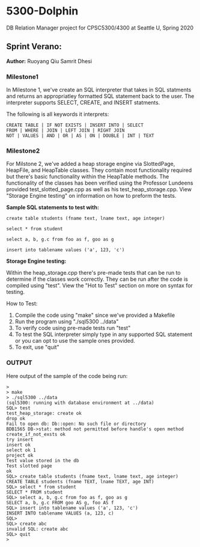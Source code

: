 # 5300-Dolphin
DB Relation Manager project for CPSC5300/4300 at Seattle U, Spring 2020

## Sprint Verano:
**Author:**
Ruoyang Qiu
Samrit Dhesi 
### Milestone1
In Milestone 1, we've create an SQL interpreter that takes in SQL statments and returns an appropriatley formatted SQL statement back to the user. 
The interpreter supports SELECT, CREATE, and INSERT statments. 

The following is all keywords it interprets:
```
CREATE TABLE | IF NOT EXISTS | INSERT INTO | SELECT
FROM | WHERE | JOIN | LEFT JOIN | RIGHT JOIN
NOT | VALUES | AND | OR | AS | ON | DOUBLE | INT | TEXT
```
### Milestone2
For Milstone 2, we've added a heap storage engine via SlottedPage, HeapFile, and HeapTable classes. They contain most functionality required but there's basic functionality within the HeapTable methods. The functionality
of the classes has been verified using the Professor Lundeens provided test_slotted_page.cpp as well as his test_heap_storage.cpp. View "Storage Engine testing" on information on how to preform the tests.

**Sample SQL statements to test with:**
```
create table students (fname text, lname text, age integer)

select * from student

select a, b, g.c from foo as f, goo as g

insert into tablename values ('a', 123, 'c')
```

**Storage Engine testing:**

Within the heap_storage.cpp there's pre-made tests that can be run to determine if the classes work correctly.
They can be run after the code is compiled using "test". View the "Hot to Test" section on more on syntax for testing.

How to Test:

1. Compile the code using "make" since we've provided a Makefile
2. Run the program using "./sql5300 ../data"
3. To verify code using pre-made tests run "test"
4. To test the SQL interpreter simply type in any supported SQL
   statement or you can opt to use the sample ones provided.
5. To exit, use "quit"

### OUTPUT
Here output of the sample of the code being run:

```
>
> make
> ./sql5300 ../data
(sql5300: running with database environment at ../data)
SQL> test
test_heap_storage: create ok
drop ok
Fail to open db: Db::open: No such file or directory
BDB1565 DB->stat: method not permitted before handle's open method
create_if_not_exsts ok
try insert
insert ok
select ok 1
project ok
Test value stored in the db
Test slotted page
ok
SQL> create table students (fname text, lname text, age integer)
CREATE TABLE students (fname TEXT, lname TEXT, age INT)
SQL> select * from student
SELECT * FROM student
SQL> select a, b, g.c from foo as f, goo as g
SELECT a, b, g.c FROM goo AS g, foo AS f
SQL> insert into tablename values ('a', 123, 'c')
INSERT INTO tablename VALUES (a, 123, c) 
SQL>
SQL> create abc
invalid SQL: create abc
SQL> quit
>
```
